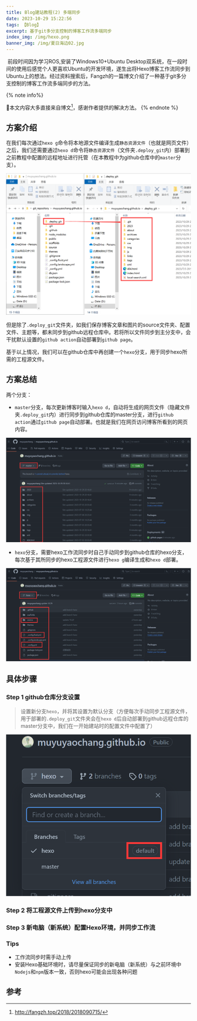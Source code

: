 ```yaml
---
title: Blog建站教程(2) 多端同步
date: 2023-10-29 15:22:56
tags: 【Blog】
excerpt: 基于git多分支控制的博客工作流多端同步
index_img: /img/hexo.png
banner_img: /img/夏日海边02.jpg
---
```




​	前段时间因为学习ROS,安装了Windows10+Ubuntu Desktop双系统，在一段时间的使用后感觉个人更喜欢Ubuntu的开发环境，遂生出将Hexo博客工作流同步到Ubuntu上的想法。经过资料搜索后，Fangzh的一篇博文介绍了一种基于git多分支控制的博客工作流多端同步的方法。

{% note info%}

📌本文内容大多直接来自博文[^1]，感谢作者提供的解决方法。
{% endnote %}

## 方案介绍

在我们每次通过`hexo g`命令将本地源文件编译生成`静态资源文件`（也就是网页文件）之后，我们还需要通过`hexo d`命令将`静态资源文件`（文件夹`.deploy_git`内）部署到之前教程中配置的远程地址进行托管（在本教程中为github仓库中的`master`分支）。

![](../img/deploy文件夹.png)

但是除了`.deploy_git`文件夹，如我们保存博客文章和图片的source文件夹、配置文件、主题等，都未同步到github远程仓库中。若将所以文件同步到主分支中，会干扰默认设置的`github action`自动部署到`github page`。

基于以上情况，我们可以在github仓库中再创建一个`hexo`分支，用于同步hexo所需的工程源文件。

## 方案总结

两个分支：

- `master`分支，每次更新博客时输入`hexo d`，自动将生成的网页文件（隐藏文件夹`.deploy_git`内）进行同步到github仓库的master分支，进行`github action`通过`github page`自动部署。也就是我们在网页访问博客所看到的网页内容。

![](../img/master分支.png)



- `hexo`分支，需要hexo工作流同步时自己手动同步到github仓库的hexo分支，每次基于其所同步的hexo工程源文件进行`hexo g`编译生成和`hexo d`部署。

![](../img/hexo分支.png)



## 具体步骤

### Step 1 github仓库分支设置

> 设置新分支`hexo`，并将其设置为默认分支（方便每次手动同步工程源文件，用于部署的`.deploy_git`文件夹会在`hexo d`后自动部署到github远程仓库的master分支中，我们在一开始建站时的配置文件中配置了）

![](../img/hexo分支设置.png)

### Step 2 将工程源文件上传到hexo分支中

### Step 3 新电脑（新系统）配置Hexo环境，并同步工作流

### Tips

- 工作流同步时需手动上传
- 安装Hexo基础环境时，请尽量保证同步的新电脑（新系统）与之前环境中`Nodejs`和`npm`版本一致，否则hexo可能会出现各种问题



## 参考

[^1]: http://fangzh.top/2018/2018090715/
[^2]: 参考资料2

